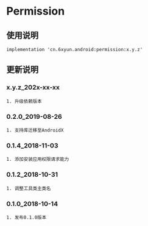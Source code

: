 Permission
===

使用说明
---
```
implementation 'cn.6xyun.android:permission:x.y.z'
```

更新说明
---
### x.y.z_202x-xx-xx
    1. 升级依赖版本

### 0.2.0_2019-08-26
    1. 支持库迁移至AndroidX

### 0.1.4_2018-11-03
    1. 添加安装应用权限请求能力

### 0.1.2_2018-10-31
    1. 调整工具类主类名

### 0.1.0_2018-10-14
    1. 发布0.1.0版本